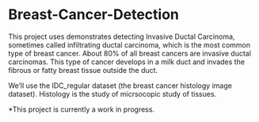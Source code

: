 # Breast-Cancer-Detection

This project uses demonstrates detecting Invasive Ductal Carcinoma, sometimes called infiltrating ductal carcinoma, which is the most common type of breast cancer. About 80% of all breast cancers are invasive ductal carcinomas. This type of cancer develops in a milk duct and invades the fibrous or fatty breast tissue outside the duct. 

We’ll use the IDC_regular dataset (the breast cancer histology image dataset). Histology is the study of micrsocopic study of tissues.

*This project is currently a work in progress.
